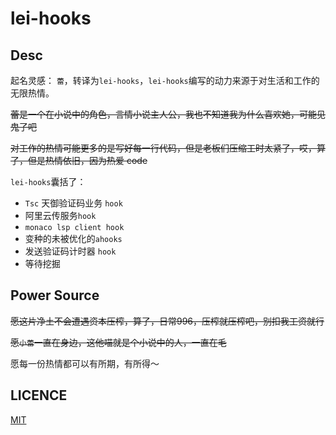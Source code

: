 # lei-hooks

## Desc

起名灵感： `蕾`，转译为`lei-hooks`，`lei-hooks`编写的动力来源于对生活和工作的无限热情。

~~蕾是一个在小说中的角色，言情小说主人公，我也不知道我为什么喜欢她，可能见鬼了吧~~

~~对工作的热情可能更多的是写好每一行代码，但是老板们压缩工时太紧了，哎，算了，但是热情依旧，因为热爱 code~~

`lei-hooks`囊括了：

- `Tsc` 天御验证码业务 `hook`
- 阿里云传服务`hook`
- `monaco lsp client hook`
- 变种的未被优化的`ahooks`
- 发送验证码计时器 `hook`
- 等待挖掘

## Power Source

~~愿这片净土不会遭遇资本压榨，算了，日常996，压榨就压榨吧，别扣我工资就行~~

~~愿`小蕾`一直在身边，这他喵就是个小说中的人，一直在毛~~

愿每一份热情都可以有所期，有所得～

## LICENCE

[MIT](./LICENSE)